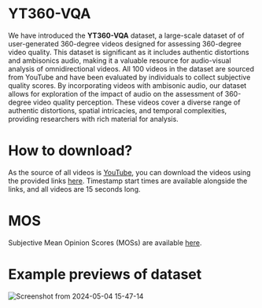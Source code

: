 # YT360-VQA


We have introduced the **YT360-VQA** dataset, a large-scale dataset of of user-generated 360-degree videos designed for assessing 360-degree video quality. This dataset is significant as it includes authentic distortions and ambisonics audio, making it a valuable resource for audio-visual analysis of omnidirectional videos. All 100 videos in the dataset are sourced from YouTube and have been evaluated by individuals to collect subjective quality scores. By incorporating videos with ambisonic audio, our dataset allows for exploration of the impact of audio on the assessment of 360-degree video quality perception. These videos cover a diverse range of authentic distortions, spatial intricacies, and temporal complexities, providing researchers with rich material for analysis.


# How to download?


As the source of all videos is [YouTube](https://youtube.com/), you can download the videos using the provided links [here](Links-YT360-VQA.xlsx). Timestamp start times are available alongside the links, and all videos are 15 seconds long.


# MOS


Subjective Mean Opinion Scores (MOSs) are available [here](scores.txt).


# Example previews of dataset

![Screenshot from 2024-05-04 15-47-14](https://github.com/Nafiseh-Tofighi/YT360-VQA/assets/93584303/71864448-7672-4e1c-a3f8-ff9824bcf36e)
